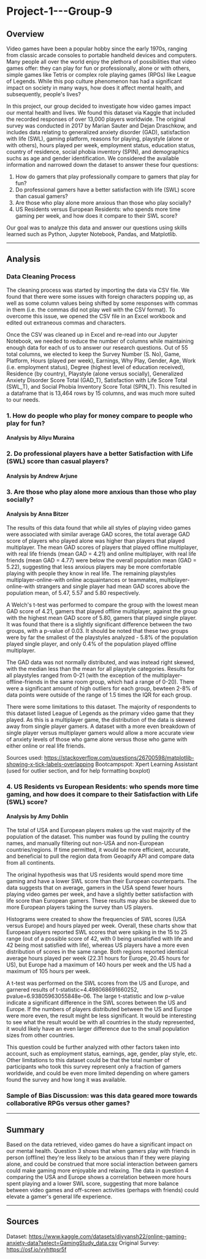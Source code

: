 # Project-1---Group-9

## Overview
Video games have been a popular hobby since the early 1970s, ranging from classic arcade consoles to portable handheld devices and computers. Many people all over the world enjoy the plethora of possibilities that video games offer: they can play for fun or professionally, alone or with others, simple games like Tetris or complex role playing games (RPGs) like League of Legends. While this pop culture phenomenon has had a significant impact on society in many ways, how does it affect mental health, and subsequently, people's lives?

In this project, our group decided to investigate how video games impact our mental health and lives. We found this dataset via Kaggle that included the recorded responses of over 13,000 players worldwide. The original survey was conducted in 2017 by Marian Sauter and Dejan Draschkow, and includes data relating to generalized anxiety disorder (GAD), satisfaction with life (SWL), gaming platform, reasons for playing, playstyle (alone or with others), hours played per week, employment status, education status, country of residence, social phobia inventory (SPIN), and demographics suchs as age and gender identification. We considered the available information and narrowed down the dataset to answer these four questions:

1. How do gamers that play professionally compare to gamers that play for fun?
2. Do professional gamers have a better satisfaction with life (SWL) score than casual gamers?
3. Are those who play alone more anxious than those who play socially?
4. US Residents versus European Residents: who spends more time gaming per week, and how does it compare to their SWL score?

Our goal was to analyze this data and answer our questions using skills learned such as Python, Jupyter Notebook, Pandas, and Matplotlib.


------------

## Analysis
### Data Cleaning Process
The cleaning process was started by importing the data via CSV file. We found that there were some issues with foreign characters popping up, as well as some column values being shifted by some responses with commas in them (i.e. the commas did not play well with the CSV format). To overcome this issue, we opened the CSV file in an Excel workbook and edited out extraneous commas and characters.

Once the CSV was cleaned up in Excel and re-read into our Jupyter Notebook, we needed to reduce the number of columns while maintaining enough data for each of us to answer our research questions. Out of 55 total columns, we elected to keep the Survey Number (S. No), Game, Platform, Hours (played per week), Earnings, Why Play, Gender, Age, Work (i.e. employment status), Degree (highest level of education received), Residence (by country), Playstyle (alone versus socially), Generalized Anxiety Disorder Score Total (GAD_T), Satisfaction with Life Score Total (SWL_T), and Social Phobia Inventory Score Total (SPIN_T). This resulted in a dataframe that is 13,464 rows by 15 columns, and was much more suited to our needs.

### 1. How do people who play for money compare to people who play for fun?
#### Analysis by Aliyu Muraina


### 2. Do professional players have a better Satisfaction with Life (SWL) score than casual players?
#### Analysis by Andrew Arjune


### 3. Are those who play alone more anxious than those who play socially?
#### Analysis by Anna Bitzer
The results of this data found that while all styles of playing video games were associated with similar average GAD scores, the total average GAD score of players who played alone was higher than players that played multiplayer. The mean GAD scores of players that played offline multiplayer, with real life friends (mean GAD = 4.21) and online multiplayer, with real life friends (mean GAD = 4.77) were below the overall population mean (GAD = 5.22), suggesting that less anxious players may be more comfortable playing with people they know in real life. The remaining playstyles multiplayer-online-with online acquaintances or teammates, multiplayer-online-with strangers and single player had mean GAD scores above the population mean, of 5.47, 5.57 and 5.80 respectively.

A Welch's t-test was performed to compare the group with the lowest mean GAD score of 4.21, gamers that played offline multiplayer, against the group with the highest mean GAD score of 5.80, gamers that played single player. It was found that there is a slightly significant difference between the two groups, with a p-value of 0.03. It should be noted that these two groups were by far the smallest of the playstyles analyzed - 5.8% of the population played single player, and only 0.4% of the population played offline multiplayer.

The GAD data was not normally distributed, and was instead right skewed, with the median less than the mean for all playstyle categories. Results for all playstyles ranged from 0-21 (with the exception of the multiplayer-offline-friends in the same room group, which had a range of 0-20). There were a significant amount of high outliers for each group, bewteen 2-8% of data points were outside of the range of 1.5 times the IQR for each group.

There were some limitations to this dataset. The majority of respondents to this dataset listed League of Legends as the primary video game that they played. As this is a multiplayer game, the distribution of the data is skewed away from single player gamers. A dataset with a more even breakdown of single player versus multiplayer gamers would allow a more accurate view of anxiety levels of those who game alone versus those who game with either online or real life friends.

Sources used: https://stackoverflow.com/questions/26700598/matplotlib-showing-x-tick-labels-overlapping Bootcampspot: Xpert Learning Assistant (used for outlier section, and for help formatting boxplot)


### 4. US Residents vs European Residents: who spends more time gaming, and how does it compare to their Satisfaction with Life (SWL) score?
#### Analysis by Amy Dohlin
The total of USA and European players makes up the vast majority of the population of the dataset. This number was found by pulling the country names, and manually filtering out non-USA and non-European countries/regions. If time permitted, it would be more efficient, accurate, and beneficial to pull the region data from Geoapify API and compare data from all continents.

The original hypothesis was that US residents would spend more time gaming and have a lower SWL score than their European counterparts. The data suggests that on average, gamers in the USA spend fewer hours playing video games per week, and have a slightly better satisfaction with life score than European gamers. These results may also be skewed due to more European players taking the survey than US players.

Histograms were created to show the frequencies of SWL scores (USA versus Europe) and hours played per week. Overall, these charts show that European players reported SWL scores that were spiking in the 15 to 25 range (out of a possible score of 42, with 0 being unsatisfied with life and 42 being most satisfied with life), whereas US players have a more even distribution of scores in the same range. Both regions reported identical average hours played per week (22.31 hours for Europe, 20.45 hours for US), but Europe had a maximum of 140 hours per week and the US had a maximum of 105 hours per week.

A t-test was performed on the SWL scores from the US and Europe, and garnered results of t-statistic=4.498068691660252, pvalue=6.93805963055848e-06. The large t-statistic and low p-value indicate a significant difference in the SWL scores between the US and Europe. If the numbers of players distributed between the US and Europe were more even, the result might be less significant. It would be interesting to see what the result would be with all countries in the study represented, it would likely have an even larger difference due to the small population sizes from other countries.

This question could be further analyzed with other factors taken into account, such as employment status, earnings, age, gender, play style, etc. Other limitations to this dataset could be that the total number of participants who took this survey represent only a fraction of gamers worldwide, and could be even more limited depending on where gamers found the survey and how long it was available.

### Sample of Bias Discussion: was this data geared more towards collaborative RPGs versus other games?



------------

## Summary
Based on the data retrieved, video games do have a significant impact on our mental health. Question 3 shows that when gamers play with friends in person (offline) they're less likely to be anxious than if they were playing alone, and could be construed that more social interaction between gamers could make gaming more enjoyable and relaxing. The data in question 4 comparing the USA and Europe shows a correlation between more hours spent playing and a lower SWL score, suggesting that more balance between video games and off-screen activities (perhaps with friends) could elevate a gamer's general life experience.


-----------

## Sources
Dataset: https://www.kaggle.com/datasets/divyansh22/online-gaming-anxiety-data?select=GamingStudy_data.csv
Original Survey: https://osf.io/vyhttpsr5f